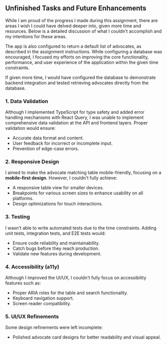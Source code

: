 ## Unfinished Tasks and Future Enhancements
While I am proud of the progress I made during this assignment, there are areas I wish I could have delved deeper into, given more time and resources. Below is a detailed discussion of what I couldn't accomplish and my intentions for these areas. 

The app is also configured to return a default list of advocates, as described in the assignment instructions. While configuring a database was encouraged, I focused my efforts on improving the core functionality, performance, and user experience of the application within the given time constraints. 

If given more time, I would have configured the database to demonstrate backend integration and tested retrieving advocates directly from the database.

### 1. **Data Validation**
Although I implemented TypeScript for type safety and added error handling mechanisms with React Query, I was unable to implement comprehensive data validation at the API and frontend layers. Proper validation would ensure:
- Accurate data format and content.
- User feedback for incorrect or incomplete input.
- Prevention of edge-case errors.

### 2. **Responsive Design**
I aimed to make the advocate matching table mobile-friendly, focusing on a **mobile-first design**. However, I couldn't fully achieve:
- A responsive table view for smaller devices.
- Breakpoints for various screen sizes to enhance usability on all platforms.
- Design optimizations for touch interactions.

### 3. **Testing**
I wasn't able to write automated tests due to the time constraints. Adding unit tests, integration tests, and E2E tests would:
- Ensure code reliability and maintainability.
- Catch bugs before they reach production.
- Validate new features during development.

### 4. **Accessibility (a11y)**
Although I improved the UI/UX, I couldn't fully focus on accessibility features such as:
- Proper ARIA roles for the table and search functionality.
- Keyboard navigation support.
- Screen reader compatibility.

### 5. **UI/UX Refinements**
Some design refinements were left incomplete:
- Polished advocate card designs for better readability and visual appeal.
